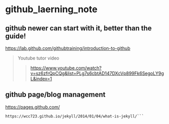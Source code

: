 # github_laerning_note
## github newer can start with it, better than the guide!
https://lab.github.com/githubtraining/introduction-to-github
 
>Youtube tutor video
>>https://www.youtube.com/watch?v=sz6zfrQpCQg&list=PLg7s6cbtAD147DXcVp899Fk6SegoLY9gL&index=1

## github page/blog management
https://pages.github.com/   
```中文介紹   
https://wcc723.github.io/jekyll/2014/01/04/what-is-jekyll/```
